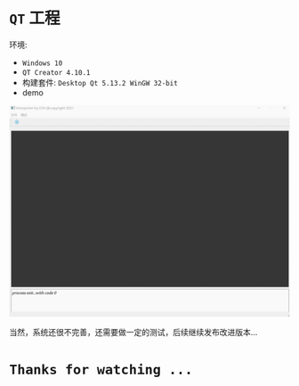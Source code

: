 # `QT` 工程
环境:
* `Windows 10`
* `QT Creator 4.10.1`
* 构建套件:
`Desktop Qt 5.13.2 WinGW 32-bit`
* demo

![](https://github.com/djh-sudo/Interpreter/blob/main/QT/demo.gif)

当然，系统还很不完善，还需要做一定的测试，后续继续发布改进版本...

# `Thanks for watching ...`
